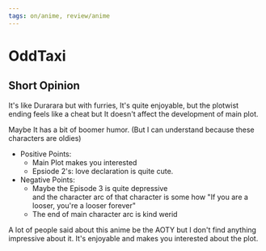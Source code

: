 ```yaml
---
tags: on/anime, review/anime
---
```

# OddTaxi

## Short Opinion

It's like Durarara but with furries, It's quite enjoyable, but the plotwist ending feels like a cheat but It doesn't affect the development of main plot.  

Maybe It has a bit of boomer humor. (But I can understand because these characters are oldies)

- Positive Points:
  - Main Plot makes you interested
  - Epsiode 2's: love declaration is quite cute.
- Negative Points:
  - Maybe the Episode 3 is quite depressive  
        and the character arc of that character is some how
            "If you are a looser, you're a looser forever"
  - The end of main character arc is kind werid

A lot of people said about this anime be the AOTY but I don't find anything impressive about it. It's enjoyable and makes you interested about the plot.

